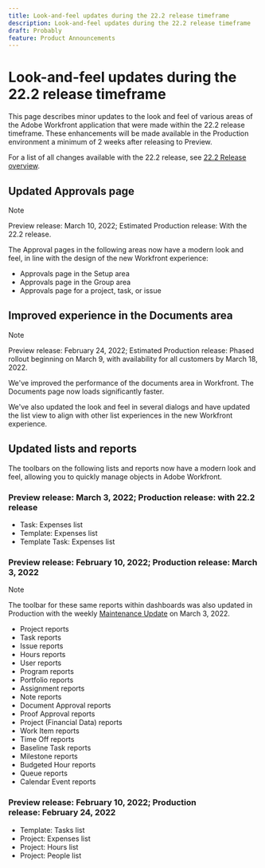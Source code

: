 ```yaml
---
title: Look-and-feel updates during the 22.2 release timeframe
description: Look-and-feel updates during the 22.2 release timeframe
draft: Probably
feature: Product Announcements
---
```

# Look-and-feel updates during the 22.2 release timeframe

This page describes minor updates to the look and feel of various areas of the Adobe Workfront application that were made within the 22.2 release timeframe. These enhancements will be made available in the Production environment a minimum of 2 weeks after releasing to Preview.

For a list of all changes available with the 22.2 release, see [22.2 Release overview](../../../product-announcements/product-releases/22.2-release-activity/22-2-release-overview.md).

## Updated Approvals page

>[!NOTE]
>
>Preview release:&nbsp;March 10, 2022; Estimated Production release:&nbsp;With the 22.2 release.

The Approval pages in the following areas now have a modern look and feel, in line with the design of the new Workfront experience:

* Approvals page in the Setup area
* Approvals page in the Group area
* Approvals page for a project, task, or issue

## Improved experience in the Documents area

>[!NOTE]
>
>Preview release:&nbsp;February 24, 2022; Estimated Production release:&nbsp;Phased rollout beginning on March 9, with availability for all customers by March 18, 2022.

We've improved the performance of the documents area in Workfront. The Documents page now loads significantly faster.

We've also updated the look and feel in several dialogs and have updated the list view to align with other list experiences in the new Workfront experience.

## Updated lists and reports

The toolbars on the following lists and reports now have a modern look and feel, allowing you to quickly manage objects in Adobe Workfront.

### Preview release:&nbsp;March 3, 2022; Production release: with 22.2 release

* Task: Expenses list
* Template: Expenses list
* Template Task: Expenses list

### Preview release:&nbsp;February 10, 2022; Production release:&nbsp;March 3, 2022

>[!NOTE]
>
>The toolbar for these same reports within dashboards was also updated in Production with the weekly [Maintenance Update](https://one.workfront.com/s/article/Workfront-Maintenance-Updates-1882317350) on March 3, 2022.

* Project reports
* Task reports
* Issue reports
* Hours reports
* User reports
* Program reports
* Portfolio reports
* Assignment reports
* Note reports
* Document Approval reports
* Proof Approval reports
* Project (Financial Data) reports
* Work Item reports
* Time Off reports
* Baseline Task reports
* Milestone reports
* Budgeted Hour reports
* Queue reports
* Calendar Event reports

### Preview release:&nbsp;February 10, 2022; Production release:&nbsp;February 24, 2022

* Template: Tasks list
* Project: Expenses list
* Project:&nbsp;Hours list
* Project: People list

&nbsp;

